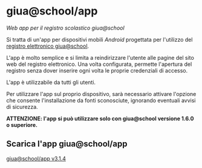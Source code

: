 # giua@school/app
_Web app per il registro scolastico giua@school_

Si tratta di un'app per dispositivi mobili _Android_ progettata per l'utilizzo del
[registro elettronico giua@school](https://iisgiua.github.io/giuaschool-docs/).

L'app è molto semplice e si limita a reindirizzare l'utente alle pagine del sito web del registro elettronico.
Una volta configurata, permette l'apertura del registro senza dover inserire ogni volta le proprie
credenziali di accesso.

L'app è utilizzabile da tutti gli utenti.

Per utilizzare l'app sul proprio dispositivo, sarà necessario attivare l'opzione che consente l'installazione da fonti sconosciute, ignorando eventuali avvisi di sicurezza.

**ATTENZIONE: l'app si può utilizzare solo con giua@school versione 1.6.0 o superiore.**


## Scarica l'app giua@school/app

[giua@school/app v3.1.4](https://github.com/iisgiua/giuaschool-app/raw/refs/heads/master/dist/giuaschool-app-1.3.4.apk)
